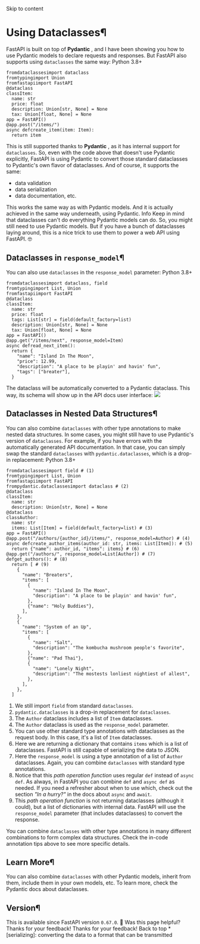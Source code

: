 Skip to content 
# Using Dataclasses¶
FastAPI is built on top of **Pydantic** , and I have been showing you how to use Pydantic models to declare requests and responses.
But FastAPI also supports using `dataclasses` the same way:
Python 3.8+
```
fromdataclassesimport dataclass
fromtypingimport Union
fromfastapiimport FastAPI
@dataclass
classItem:
  name: str
  price: float
  description: Union[str, None] = None
  tax: Union[float, None] = None
app = FastAPI()
@app.post("/items/")
async defcreate_item(item: Item):
  return item

```

This is still supported thanks to **Pydantic** , as it has internal support for `dataclasses`.
So, even with the code above that doesn't use Pydantic explicitly, FastAPI is using Pydantic to convert those standard dataclasses to Pydantic's own flavor of dataclasses.
And of course, it supports the same:
  * data validation
  * data serialization
  * data documentation, etc.


This works the same way as with Pydantic models. And it is actually achieved in the same way underneath, using Pydantic.
Info
Keep in mind that dataclasses can't do everything Pydantic models can do.
So, you might still need to use Pydantic models.
But if you have a bunch of dataclasses laying around, this is a nice trick to use them to power a web API using FastAPI. 🤓
## Dataclasses in `response_model`¶
You can also use `dataclasses` in the `response_model` parameter:
Python 3.8+
```
fromdataclassesimport dataclass, field
fromtypingimport List, Union
fromfastapiimport FastAPI
@dataclass
classItem:
  name: str
  price: float
  tags: List[str] = field(default_factory=list)
  description: Union[str, None] = None
  tax: Union[float, None] = None
app = FastAPI()
@app.get("/items/next", response_model=Item)
async defread_next_item():
  return {
    "name": "Island In The Moon",
    "price": 12.99,
    "description": "A place to be playin' and havin' fun",
    "tags": ["breater"],
  }

```

The dataclass will be automatically converted to a Pydantic dataclass.
This way, its schema will show up in the API docs user interface:
![](https://fastapi.tiangolo.com/img/tutorial/dataclasses/image01.png)
## Dataclasses in Nested Data Structures¶
You can also combine `dataclasses` with other type annotations to make nested data structures.
In some cases, you might still have to use Pydantic's version of `dataclasses`. For example, if you have errors with the automatically generated API documentation.
In that case, you can simply swap the standard `dataclasses` with `pydantic.dataclasses`, which is a drop-in replacement:
Python 3.8+
```
fromdataclassesimport field # (1)
fromtypingimport List, Union
fromfastapiimport FastAPI
frompydantic.dataclassesimport dataclass # (2)
@dataclass
classItem:
  name: str
  description: Union[str, None] = None
@dataclass
classAuthor:
  name: str
  items: List[Item] = field(default_factory=list) # (3)
app = FastAPI()
@app.post("/authors/{author_id}/items/", response_model=Author) # (4)
async defcreate_author_items(author_id: str, items: List[Item]): # (5)
  return {"name": author_id, "items": items} # (6)
@app.get("/authors/", response_model=List[Author]) # (7)
defget_authors(): # (8)
  return [ # (9)
    {
      "name": "Breaters",
      "items": [
        {
          "name": "Island In The Moon",
          "description": "A place to be playin' and havin' fun",
        },
        {"name": "Holy Buddies"},
      ],
    },
    {
      "name": "System of an Up",
      "items": [
        {
          "name": "Salt",
          "description": "The kombucha mushroom people's favorite",
        },
        {"name": "Pad Thai"},
        {
          "name": "Lonely Night",
          "description": "The mostests lonliest nightiest of allest",
        },
      ],
    },
  ]

```

  1. We still import `field` from standard `dataclasses`.
  2. `pydantic.dataclasses` is a drop-in replacement for `dataclasses`.
  3. The `Author` dataclass includes a list of `Item` dataclasses.
  4. The `Author` dataclass is used as the `response_model` parameter.
  5. You can use other standard type annotations with dataclasses as the request body.
In this case, it's a list of `Item` dataclasses.
  6. Here we are returning a dictionary that contains `items` which is a list of dataclasses.
FastAPI is still capable of serializing the data to JSON.
  7. Here the `response_model` is using a type annotation of a list of `Author` dataclasses.
Again, you can combine `dataclasses` with standard type annotations.
  8. Notice that this _path operation function_ uses regular `def` instead of `async def`.
As always, in FastAPI you can combine `def` and `async def` as needed.
If you need a refresher about when to use which, check out the section _"In a hurry?"_ in the docs about `async` and `await`.
  9. This _path operation function_ is not returning dataclasses (although it could), but a list of dictionaries with internal data.
FastAPI will use the `response_model` parameter (that includes dataclasses) to convert the response.


You can combine `dataclasses` with other type annotations in many different combinations to form complex data structures.
Check the in-code annotation tips above to see more specific details.
## Learn More¶
You can also combine `dataclasses` with other Pydantic models, inherit from them, include them in your own models, etc.
To learn more, check the Pydantic docs about dataclasses.
## Version¶
This is available since FastAPI version `0.67.0`. 🔖
Was this page helpful? 
Thanks for your feedback! 
Thanks for your feedback! 
Back to top 
  *[serializing]: converting the data to a format that can be transmitted
